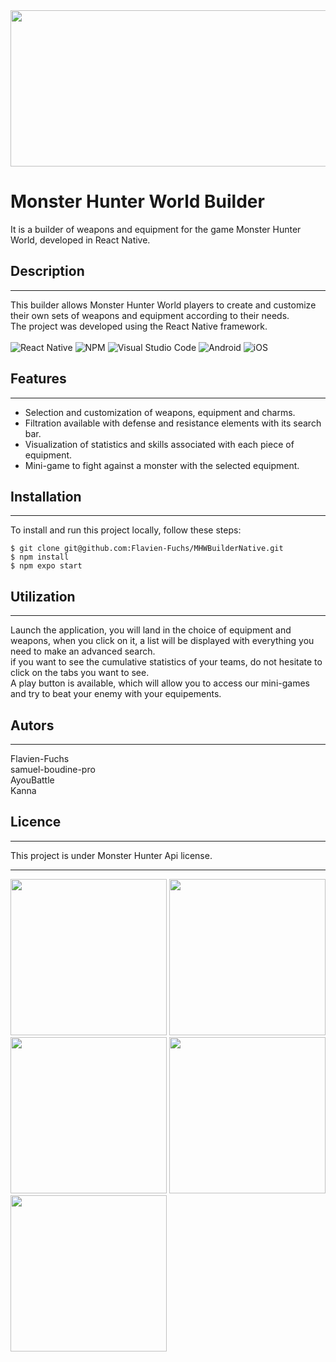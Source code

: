
<img src="https://github.com/Flavien-Fuchs/MHWBuilderNative/assets/152877516/b1355725-21ca-4746-966f-17958a6b27e6" width="1000" height="250">


<H1>Monster Hunter World Builder </H1> 

It is a builder of weapons and equipment for the game Monster Hunter World, developed in React Native.

## Description
_______
This builder allows Monster Hunter World players to create and customize their own sets of weapons and equipment according to their needs. </br> The project was developed using the React Native framework. 
</br></br>
![React Native](https://img.shields.io/badge/react_native-%2320232a.svg?style=for-the-badge&logo=react&logoColor=%2361DAFB) ![NPM](https://img.shields.io/badge/NPM-%23CB3837.svg?style=for-the-badge&logo=npm&logoColor=white)
![Visual Studio Code](https://img.shields.io/badge/Visual%20Studio%20Code-0078d7.svg?style=for-the-badge&logo=visual-studio-code&logoColor=white)
![Android](https://img.shields.io/badge/Android-3DDC84?style=for-the-badge&logo=android&logoColor=white)
![iOS](https://img.shields.io/badge/iOS-000000?style=for-the-badge&logo=ios&logoColor=white)

 ## Features
 _______

* Selection and customization of weapons, equipment and charms.
* Filtration available with defense and resistance elements with its search bar.
* Visualization of statistics and skills associated with each piece of equipment.
* Mini-game to fight against a monster with the selected equipment.

 ## Installation
 _______

To install and run this project locally, follow these steps:

```
$ git clone git@github.com:Flavien-Fuchs/MHWBuilderNative.git
$ npm install
$ npm expo start 
```

## Utilization
_______

Launch the application, you will land in the choice of equipment and weapons, when you click on it, a list will be displayed with everything you need to make an advanced search. </br> if you want to see the cumulative statistics of your teams, do not hesitate to click on the tabs you want to see. </br> A play button is available, which will allow you to access our mini-games and try to beat your enemy with your equipements.


## Autors
_______
Flavien-Fuchs</br>
samuel-boudine-pro </br>
AyouBattle </br>
Kanna </br>

## Licence 
_______

This project is under Monster Hunter Api license.
_______
<img src="https://github.com/Flavien-Fuchs/MHWBuilderNative/assets/152877516/f6a04100-3f2d-4973-be9f-be0b5d8e881c" width="250"> 
<img src="https://github.com/Flavien-Fuchs/MHWBuilderNative/assets/152877516/73ba681e-9744-49fa-9667-d2da52d6eb65" width="250">
<img src="https://github.com/Flavien-Fuchs/MHWBuilderNative/assets/152877516/2a1ad79c-65d2-4068-9c2b-b83655e788d2" width="250">
<img src="https://github.com/Flavien-Fuchs/MHWBuilderNative/assets/152877516/ca872f23-7188-4abc-9311-f3196e6dfe25" width="250">
<img src="https://github.com/Flavien-Fuchs/MHWBuilderNative/assets/152877516/1ff81dfc-8cfa-4a47-81ee-dd26c663ab82" width="250">





